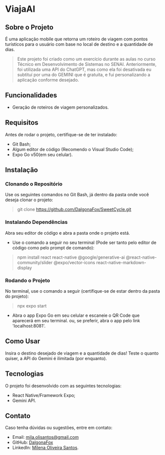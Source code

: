# ViajaAI

## Sobre o Projeto
É uma aplicação mobile que retorna um roteiro de viagem com pontos turísticos para o usuário com base no local de destino e a quantidade de dias.
> Este projeto foi criado como um exercício durante as aulas no curso Técnico em Desenvolvimento de Sistemas no SENAI. Anteriormente, foi utilizada uma API do ChatGPT, mas como ela foi desativada eu subtituí por uma do GEMINI que é gratuita, e fui personalizando a aplicação conforme desejado.

## Funcionalidades
- Geração de roteiros de viagem personalizados.

## Requisitos
Antes de rodar o projeto, certifique-se de ter instalado:
- Git Bash;
- Algum editor de código (Recomendo o Visual Studio Code);
- Expo Go v50(em seu celular).

## Instalação

### Clonando o Repositório
Use os seguintes comandos no Git Bash, já dentro da pasta onde você deseja clonar o projeto:
> git clone https://github.com/DalgonaFox/SweetCycle.git

### Instalando Dependências
Abra seu editor de código e abra a pasta onde o projeto está.
- Use o comando a seguir no seu terminal (Pode ser tanto pelo editor de código como pelo prompt de comando):
> npm install react react-native @google/generative-ai @react-native-community/slider @expo/vector-icons react-native-markdown-display

### Rodando o Projeto
No terminal, use o comando a seguir (certifique-se de estar dentro da pasta do projeto):
> npx expo start
- Abra o app Expo Go em seu celular e escaneie o QR Code que aparecerá em seu terminal. ou, se preferir, abra o app pelo link 'localhost:8081'.

## Como Usar
Insira o destino desejado de viagem e a quantidade de dias! Teste o quanto quiser, a API do Gemini é ilimitada (por enquanto).

## Tecnologias
O projeto foi desenvolvido com as seguintes tecnologias:
- React Native/Framework Expo;
- Gemini API.

## Contato
Caso tenha dúvidas ou sugestões, entre em contato:
- Email: mila.olisantos@gmail.com
- GitHub: [DalgonaFox](https://github.com/DalgonaFox)
- LinkedIn: [Milena Oliveira Santos](https://www.linkedin.com/in/milena-oliveira-santos-432611278/).